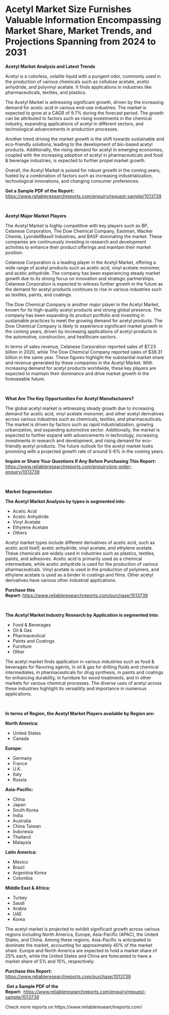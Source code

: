 <p><h1>Acetyl Market Size Furnishes Valuable Information Encompassing Market Share, Market Trends, and Projections Spanning from 2024 to 2031</h1></p><p><strong>Acetyl Market Analysis and Latest Trends</strong></p>
<p><p>Acetyl is a colorless, volatile liquid with a pungent odor, commonly used in the production of various chemicals such as cellulose acetate, acetic anhydride, and polyvinyl acetate. It finds applications in industries like pharmaceuticals, textiles, and plastics.</p><p>The Acetyl Market is witnessing significant growth, driven by the increasing demand for acetic acid in various end-use industries. The market is expected to grow at a CAGR of 9.7% during the forecast period. The growth can be attributed to factors such as rising investments in the chemical industry, expanding applications of acetyl in different sectors, and technological advancements in production processes.</p><p>Another trend driving the market growth is the shift towards sustainable and eco-friendly solutions, leading to the development of bio-based acetyl products. Additionally, the rising demand for acetyl in emerging economies, coupled with the increasing adoption of acetyl in pharmaceuticals and food & beverage industries, is expected to further propel market growth.</p><p>Overall, the Acetyl Market is poised for robust growth in the coming years, fueled by a combination of factors such as increasing industrialization, technological innovations, and changing consumer preferences.</p></p>
<p><strong>Get a Sample PDF of the Report:&nbsp;</strong> <a href="https://www.reliableresearchreports.com/enquiry/request-sample/1013739">https://www.reliableresearchreports.com/enquiry/request-sample/1013739</a></p>
<p>&nbsp;</p>
<p><strong>Acetyl Major Market Players</strong></p>
<p><p>The Acetyl Market is highly competitive with key players such as BP, Celanese Corporation, The Dow Chemical Company, Eastman, Wacker Chemie, LyondellBasell Industries, and BASF dominating the market. These companies are continuously investing in research and development activities to enhance their product offerings and maintain their market position.</p><p>Celanese Corporation is a leading player in the Acetyl Market, offering a wide range of acetyl products such as acetic acid, vinyl acetate monomer, and acetic anhydride. The company has been experiencing steady market growth due to its strong focus on innovation and strategic partnerships. Celanese Corporation is expected to witness further growth in the future as the demand for acetyl products continues to rise in various industries such as textiles, paints, and coatings.</p><p>The Dow Chemical Company is another major player in the Acetyl Market, known for its high-quality acetyl products and strong global presence. The company has been expanding its product portfolio and investing in sustainable practices to meet the growing demand for acetyl products. The Dow Chemical Company is likely to experience significant market growth in the coming years, driven by increasing applications of acetyl products in the automotive, construction, and healthcare sectors.</p><p>In terms of sales revenue, Celanese Corporation reported sales of $7.23 billion in 2020, while The Dow Chemical Company reported sales of $38.31 billion in the same year. These figures highlight the substantial market share and revenue generated by these companies in the Acetyl Market. With increasing demand for acetyl products worldwide, these key players are expected to maintain their dominance and drive market growth in the foreseeable future.</p></p>
<p>&nbsp;</p>
<p><strong>What Are The Key Opportunities For Acetyl Manufacturers?</strong></p>
<p><p>The global acetyl market is witnessing steady growth due to increasing demand for acetic acid, vinyl acetate monomer, and other acetyl derivatives across various industries such as chemicals, textiles, and pharmaceuticals. The market is driven by factors such as rapid industrialization, growing urbanization, and expanding automotive sector. Additionally, the market is expected to further expand with advancements in technology, increasing investments in research and development, and rising demand for eco-friendly acetyl products. The future outlook for the acetyl market looks promising with a projected growth rate of around 5-6% in the coming years.</p></p>
<p><strong>Inquire or Share Your Questions If Any Before Purchasing This Report:</strong> <a href="https://www.reliableresearchreports.com/enquiry/pre-order-enquiry/1013739">https://www.reliableresearchreports.com/enquiry/pre-order-enquiry/1013739</a></p>
<p>&nbsp;</p>
<p><strong>Market Segmentation</strong></p>
<p><strong>The Acetyl Market Analysis by types is segmented into:</strong></p>
<p><ul><li>Acetic Acid</li><li>Acetic Anhydride</li><li>Vinyl Acetate</li><li>Ethylene Acetate</li><li>Others</li></ul></p>
<p><p>Acetyl market types include different derivatives of acetic acid, such as acetic acid itself, acetic anhydride, vinyl acetate, and ethylene acetate. These chemicals are widely used in industries such as plastics, textiles, paints, and adhesives. Acetic acid is primarily used as a chemical intermediate, while acetic anhydride is used for the production of various pharmaceuticals. Vinyl acetate is used in the production of polymers, and ethylene acetate is used as a binder in coatings and films. Other acetyl derivatives have various other industrial applications.</p></p>
<p><strong>Purchase this Report:&nbsp;</strong><a href="https://www.reliableresearchreports.com/purchase/1013739">https://www.reliableresearchreports.com/purchase/1013739</a></p>
<p>&nbsp;</p>
<p><strong>The Acetyl Market Industry Research by Application is segmented into:</strong></p>
<p><ul><li>Food & Beverages</li><li>Oil & Gas</li><li>Pharmaceutical</li><li>Paints and Coatings</li><li>Furniture</li><li>Other</li></ul></p>
<p><p>The acetyl market finds application in various industries such as food & beverages for flavoring agents, in oil & gas for drilling fluids and chemical intermediates, in pharmaceuticals for drug synthesis, in paints and coatings for enhancing durability, in furniture for wood treatments, and in other markets for various chemical processes. The diverse uses of acetyl across these industries highlight its versatility and importance in numerous applications.</p></p>
<p>&nbsp;</p>
<p><strong>In terms of Region, the Acetyl Market Players available by Region are:</strong></p>
<p>
    <p> <strong> North America: </strong>
        <ul>
            <li>United States</li>
            <li>Canada</li>
        </ul>
        </p> 
    <p> <strong> Europe: </strong>
        <ul>
            <li>Germany</li>
            <li>France</li>
            <li>U.K.</li>
            <li>Italy</li>
            <li>Russia</li>
        </ul>
        </p> 
    <p> <strong> Asia-Pacific: </strong>
        <ul>
            <li>China</li>
            <li>Japan</li>
            <li>South Korea</li>
            <li>India</li>
            <li>Australia</li>
            <li>China Taiwan</li>
            <li>Indonesia</li>
            <li>Thailand</li>
            <li>Malaysia</li>
        </ul>
        </p> 
    <p> <strong> Latin America: </strong>
        <ul>
            <li>Mexico</li>
            <li>Brazil</li>
            <li>Argentina Korea</li>
            <li>Colombia</li>
        </ul>
        </p> 
    <p> <strong> Middle East & Africa: </strong>
        <ul>
            <li>Turkey</li>
            <li>Saudi</li>
            <li>Arabia</li>
            <li>UAE</li>
            <li>Korea</li>
        </ul>
    </p>
    </p>
<p><p>The acetyl market is projected to exhibit significant growth across various regions including North America, Europe, Asia-Pacific (APAC), the United States, and China. Among these regions, Asia-Pacific is anticipated to dominate the market, accounting for approximately 40% of the market share. Europe and North America are expected to hold a market share of 25% each, while the United States and China are forecasted to have a market share of 5% and 10%, respectively.</p></p>
<p><strong>Purchase this Report: </strong><a href="https://www.reliableresearchreports.com/purchase/1013739">https://www.reliableresearchreports.com/purchase/1013739</a></p>
<p>&nbsp;<strong>Get a Sample PDF of the Report:&nbsp;&nbsp;</strong><a href="https://www.reliableresearchreports.com/enquiry/request-sample/1013739">https://www.reliableresearchreports.com/enquiry/request-sample/1013739</a></p>
<p><strong></strong></p>
<p>Check more reports on https://www.reliableresearchreports.com/</p>
